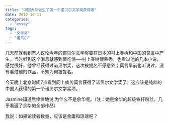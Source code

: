 ```yaml
---
title: "中国大陆诞生了第一个诺贝尔文学奖获得者"
date: 2012-10-11
categories: 
  - "essay"
tags: 
  - "文学奖"
  - "诺贝尔"
---
```


几天前就看到有人议论今年的诺贝尔文学奖要在日本的村上春树和中国的莫言中产生。当时听到这个消息就感到很吃惊──村上春树很熟悉，也看过他的几本小说，感觉很好，他曾经获得过诺贝尔奖，这次被提名不感意外；莫言早前也听说过，没有看过他的作品，不知为何被提名。

今天晚上北京时间7点看到网上疯传莫言获得了诺贝尔文学奖了。这应该是纯粹的中国人获得的第一个诺贝尔文学奖项。

Jasmine知道后悻悻地说:为什么不是余华呢。（注：她是余华的超级铁杆粉丝，几乎看遍了余华的全部作品）

我说：如果论读者数量，应该是金庸和琼瑶吧？
